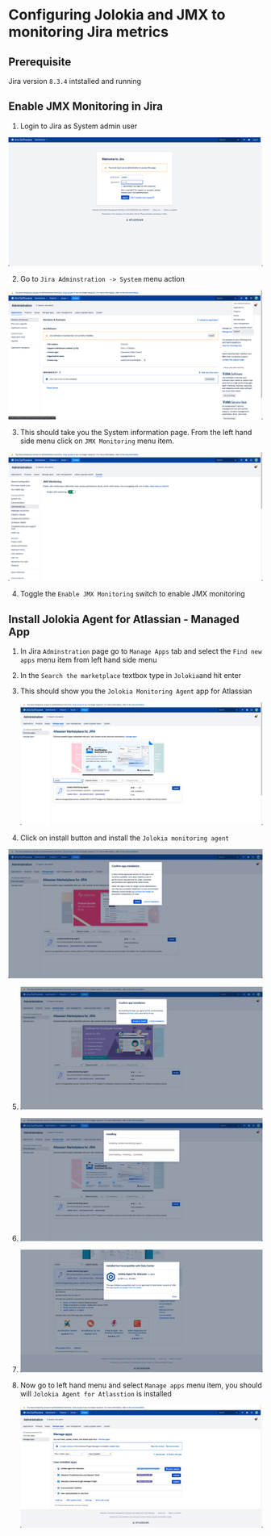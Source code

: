 # Configuring Jolokia and JMX to monitoring Jira metrics

## Prerequisite

Jira version `8.3.4` intstalled and running 

## Enable JMX Monitoring in Jira

1. Login to Jira as System admin user

![image-20210717073211649](./image-20210717073211649.png)



2. Go to `Jira Adminstration -> System` menu action

![image-20210717073437235](./image-20210717073437235.png)



3. This should take you the System information page. From the left hand side menu click on `JMX Monitoring` menu item.

![image-20210717073555185](./image-20210717073555185.png)



4. Toggle the `Enable JMX Monitoring` switch to enable JMX monitoring

## Install Jolokia Agent for Atlassian - Managed App

1. In Jira `Adminstration` page go to `Manage Apps` tab and select the `Find new apps` menu item from left hand side menu

2. In the `Search the marketplace` textbox type in `Jolokia`and hit enter

3. This should show you the `Jolokia Monitoring Agent` app for Atlassian

   ![image-20210717074914270](./image-20210717074914270.png)

4.  Click on install button and install the `Jolokia monitoring agent`

   ![image-20210717075030711](./image-20210717075030711.png)

5. ![image-20210717075055772](./image-20210717075055772.png)

6. ![image-20210717075112744](./image-20210717075112744.png)

7. ![image-20210717075130740](./image-20210717075130740.png)

8. Now go to left hand menu and select `Manage apps` menu item, you should will `Jolokia Agent for Atlasstion` is installed

   ![image-20210717075321366](./image-20210717075321366.png)

   


